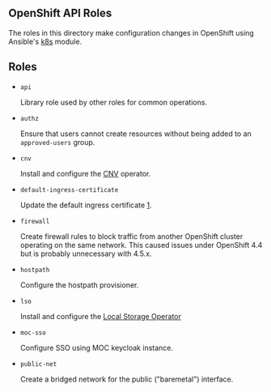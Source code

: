 ## OpenShift API Roles

The roles in this directory make configuration changes in OpenShift using
Ansible's [k8s][] module.

## Roles

[k8s]: https://docs.ansible.com/ansible/latest/modules/k8s_module.html

- `api`

  Library role used by other roles for common operations.

- `authz`

  Ensure that users cannot create resources without being added to an
  `approved-users` group.

- `cnv`

  Install and configure the [CNV][] operator.

- `default-ingress-certificate`

  Update the default ingress certificate [1][].

  [1]: https://docs.openshift.com/container-platform/4.4/security/certificates/replacing-default-ingress-certificate.html

- `firewall`

  Create firewall rules to block traffic from another OpenShift
  cluster operating on the same network. This caused issues under
  OpenShift 4.4 but is probably unnecessary with 4.5.x.

- `hostpath`

  Configure the hostpath provisioner.

- `lso`

  Install and configure the [Local Storage Operator][lso]

- `moc-sso`

  Configure SSO using MOC keycloak instance.

- `public-net`

  Create a bridged network for the public ("baremetal") interface.

[cnv]: https://docs.openshift.com/container-platform/4.4/security/certificates/replacing-default-ingress-certificate.html
[lso]: https://docs.openshift.com/container-platform/4.5/storage/persistent_storage/persistent-storage-local.html
